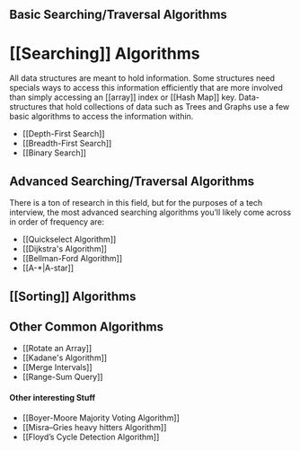 
## Basic Searching/Traversal Algorithms
# [[Searching]] Algorithms

All data structures are meant to hold information. Some structures need specials ways to access this information efficiently that are more involved than simply accessing an [[array]] index or [[Hash Map]] key. Data-structures that hold collections of data such as Trees and Graphs use a few basic algorithms to access the information within.

-   [[Depth-First Search]]
-   [[Breadth-First Search]]
-   [[Binary Search]]

## Advanced Searching/Traversal Algorithms

There is a ton of research in this field, but for the purposes of a tech interview, the most advanced searching algorithms you’ll likely come across in order of frequency are:

-   [[Quickselect Algorithm]]
-   [[Dijkstra's Algorithm]]
-   [[Bellman-Ford Algorithm]]
-   [[A-*|A-star]]

## [[Sorting]] Algorithms

## Other Common Algorithms
- [[Rotate an Array]]
- [[Kadane's Algorithm]]
- [[Merge Intervals]]
- [[Range-Sum Query]]

#### Other interesting Stuff
- [[Boyer-Moore Majority Voting Algorithm]]
- [[Misra–Gries heavy hitters Algorithm]]
- [[Floyd’s Cycle Detection Algorithm]]